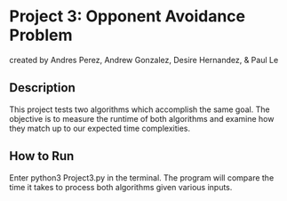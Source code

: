 # Project 3: Opponent Avoidance Problem
created by Andres Perez, Andrew Gonzalez, Desire Hernandez, & Paul Le
## Description 
This project tests two algorithms which accomplish the same goal. The objective is to measure the runtime of both algorithms and examine how they match up to our expected time complexities.

## How to Run
Enter python3 Project3.py in the terminal. The program will compare the time it takes to process both algorithms given various inputs.
